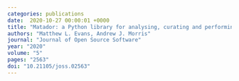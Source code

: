 ```yaml
---
categories: publications
date:  2020-10-27 00:00:01 +0000
title: "Matador: a Python library for analysing, curating and performing high-throughput density-functional theory calculations"
authors: "Matthew L. Evans, Andrew J. Morris"
journal: "Journal of Open Source Software"
year: "2020"
volume: "5"
pages: "2563"
doi: "10.21105/joss.02563"
---
```

